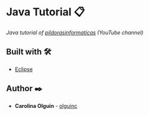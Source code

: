 # Java Tutorial 📋

_Java tutorial of [pildorasinformaticas](https://www.youtube.com/user/pildorasinformaticas) (YouTube channel)_

## Built with 🛠️

* [Eclipse](https://www.eclipse.org/) 

## Author ✒️

* **Carolina Olguin** - [olguinc](https://github.com/olguinc)